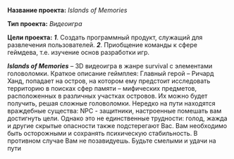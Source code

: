 **Название проекта:** *Islands of Memories*

**Тип проекта:** *Видеоигра* 

**Цели проекта:**
  *__1__*. Создать программный продукт, служащий для развлечения пользователей.
  *__2__*. Приобщение команды к сфере геймдева, т.е. изучение основ разработки игр.

*__Islands of Memories__* – 3D видеоигра в жанре survival с элементами головоломки. Краткое описание геймплея: Главный герой – Ричард Ханд, попадает на остров, на котором ему предстоит исследовать территорию в поисках сфер памяти – мифических предметов, расположенных в различных участках островов. Их можно будет получить, решая сложные головоломки. Нередко на пути находятся враждебные существа: NPC - защитники, настроенные помешать вам достигнуть цели. Однако это не единственные трудности: голод, жажда и другие скрытые опасности также подстерегают Вас. Вам необходимо быть осторожными и сохранять психическую стабильность. В противном случае Вам не позавидуешь. Будьте смелыми и удачи на пути
